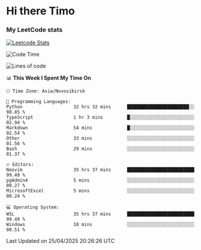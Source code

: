 # Hi there Timo
### My LeetCode stats
[![Leetcode Stats](https://leetcard.jacoblin.cool/przdtl?border=0&radius=20&ext=heatmap&theme=nord)](https://leetcode.com/przdtl)

<!--START_SECTION:waka-->
![Code Time](http://img.shields.io/badge/Code%20Time-804%20hrs%2030%20mins-blue)

![Lines of code](https://img.shields.io/badge/From%20Hello%20World%20I%27ve%20Written-84.0%20thousand%20lines%20of%20code-blue)

📊 **This Week I Spent My Time On** 

```text
🕑︎ Time Zone: Asia/Novosibirsk

💬 Programming Languages: 
Python                   32 hrs 32 mins      ███████████████████████░░   90.85 % 
TypeScript               1 hr 3 mins         █░░░░░░░░░░░░░░░░░░░░░░░░   02.94 % 
Markdown                 54 mins             █░░░░░░░░░░░░░░░░░░░░░░░░   02.54 % 
Other                    33 mins             ░░░░░░░░░░░░░░░░░░░░░░░░░   01.56 % 
Bash                     29 mins             ░░░░░░░░░░░░░░░░░░░░░░░░░   01.37 % 

🔥 Editors: 
Neovim                   35 hrs 37 mins      █████████████████████████   99.49 % 
pgAdmin4                 5 mins              ░░░░░░░░░░░░░░░░░░░░░░░░░   00.27 % 
MicrosoftExcel           5 mins              ░░░░░░░░░░░░░░░░░░░░░░░░░   00.24 % 

💻 Operating System: 
WSL                      35 hrs 37 mins      █████████████████████████   99.49 % 
Windows                  10 mins             ░░░░░░░░░░░░░░░░░░░░░░░░░   00.51 % 
```


 Last Updated on 25/04/2025 20:26:26 UTC
<!--END_SECTION:waka-->
